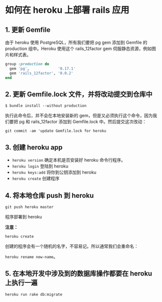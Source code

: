 # 如何在 heroku 上部署 rails 应用

## 1. 更新 Gemfile

由于 heroku 使用 PostgreSQL，所有我们要把 pg gem 添加到 Gemfile 的 production 组中。Heroku 使用这个 rails_12factor  gem 伺服静态资源，例如图片和样式表。

```ruby
group :production do
  gem 'pg',             '0.17.1'
  gem 'rails_12factor', '0.0.2'
end
```

## 2. 更新 Gemfile.lock 文件，并将改动提交到仓库中

`$ bundle install --without production` 

执行此命令后，并不会在本地安装新的 gem，但是又必须执行这个命令，因为我们要把 pg 和 rails_12factor 添加到 Gemfile.lock 中。然后提交这次改动：

`git commit -am 'update Gemfile.lock for heroku`

## 3. 创建 heroku app

* `heroku version` 确定本机是否安装好 heroku 命令行程序。
* `heroku login` 登陆到 heroku
* `heroku keys:add` 将你到公钥添加到 heroku
* `heroku create` 创建程序

## 4. 将本地仓库 push 到 heroku

`git push heroku master` 

程序部署到 heroku

**注意：**

`heroku create` 

创建的程序会有一个随机的名字，不容易记。所以通常我们会重命名：

`heroku rename new-name`。

## 5. 在本地开发中涉及到的数据库操作都要在 heroku 上执行一遍

`heroku run rake db:migrate`